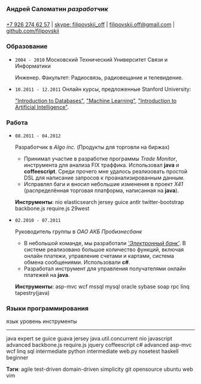 ### Андрей Саломатин *разработчик*
##### 
[+7 926 274 62 57](callto:+79262746257) |
[skype: filipovskii_off](callto:filipovskii_off) |
[filipovskii.off@gmail.com](mailto:filipovskii.off@gmail.com?subject=Interview) |
[github.com/filipovskii](https://github.com/filipovskii)

### Образование
*   `2004 - 2010` Московский Технический Университет Связи и Информатики

    Инженер. Факультет: Радиосвязь, радиовещание и телевидение.

*   `10.2011 - 12.2011` Онлайн курсы, предложенные Stanford University:
    
    ["Introduction to Databases"](http://www.db-class.org/),  ["Machine Learning"](http://www.ml-class.org/), ["Introduction to Artificial Intelligence"](http://www.ai-class.com/).

### Работа
*   `08.2011 - 04.2012`

    Разработчик в *Algo inc.* (Продукты для торговли на биржах)

    - Принимал участие в разработке программы *Trade Monitor*, инструмента для анализа FIX траффика. Использовал **java** и **coffeescript**. Среди прочего мне удалось реализовать простой DSL для написание запросов к проанализированным данным.
    -   Исправлял баги и вносил небольшие изменения в проект *X41* (распределённая торговая платформа, написанная на **java**).

    **Инструменты**: nio elasticsearch jersey guice antlr twitter-bootstrap backbone.js require.js 29west

*   `02.2010 - 07.2011`

    Руководитель группы в *ОАО АКБ Пробизнесбанк*

    -   В небольшой команде, мы разработали *['Электронный банк'](http://www.e-life.ru/)*. В системе реализовано большое количество функций, включая онлайн платежи, управление счетами и картами, система обмена сообщениями. Использовали **c#**.
    -  Разработал инструмент для управления получателями онлайн платежей на **java**.

    **Инструменты:**  asp-mvc wcf mssql mysql oracle sybase soap rpc linq tapestry(java)

### Языки программирования

язык        уровень       инструменты
----------  --------      ------------------
java        expert        se guice guava jersey java.util.concurrent nio
javascript  advanced      backbone.js require.js jquery coffeescript
c#          advanced      asp-mvc wcf linq
sql         intermediate 
python      intermediate  web.py nosetest
haskell     beginner

**Тэги**: agile test-driven domain-driven simplicity git opensource ubuntu web vim 
